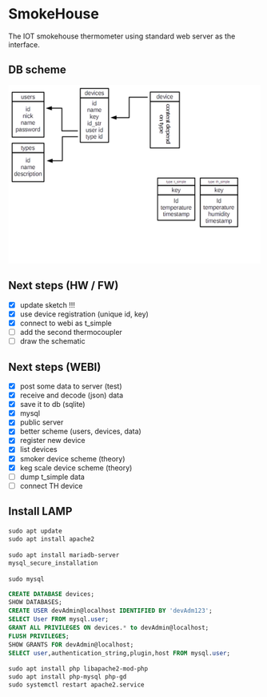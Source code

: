 # SmokeHouse

The IOT smokehouse thermometer using standard web server as the interface.

## DB scheme ##

![Database scheme](/doc/db_scheme.png)

## Next steps (HW / FW) ##

- [X] update sketch !!!
- [X] use device registration (unique id, key)
- [X] connect to webi as t_simple
- [ ] add the second thermocoupler
- [ ] draw the schematic

## Next steps (WEBI) ##

- [X] post some data to server (test)
- [X] receive and decode (json) data
- [X] save it to db (sqlite)
- [X] mysql
- [X] public server
- [X] better scheme (users, devices, data)
- [X] register new device
- [X] list devices
- [X] smoker device scheme (theory)
- [X] keg scale device scheme (theory)
- [ ] dump t_simple data
- [ ] connect TH device

## Install LAMP ##

```
sudo apt update
sudo apt install apache2

sudo apt install mariadb-server
mysql_secure_installation

sudo mysql
```

```sql
CREATE DATABASE devices;
SHOW DATABASES;
CREATE USER devAdmin@localhost IDENTIFIED BY 'devAdm123';
SELECT User FROM mysql.user;
GRANT ALL PRIVILEGES ON devices.* to devAdmin@localhost;
FLUSH PRIVILEGES;
SHOW GRANTS FOR devAdmin@localhost;
SELECT user,authentication_string,plugin,host FROM mysql.user;
```

```
sudo apt install php libapache2-mod-php
sudo apt install php-mysql php-gd
sudo systemctl restart apache2.service
```
